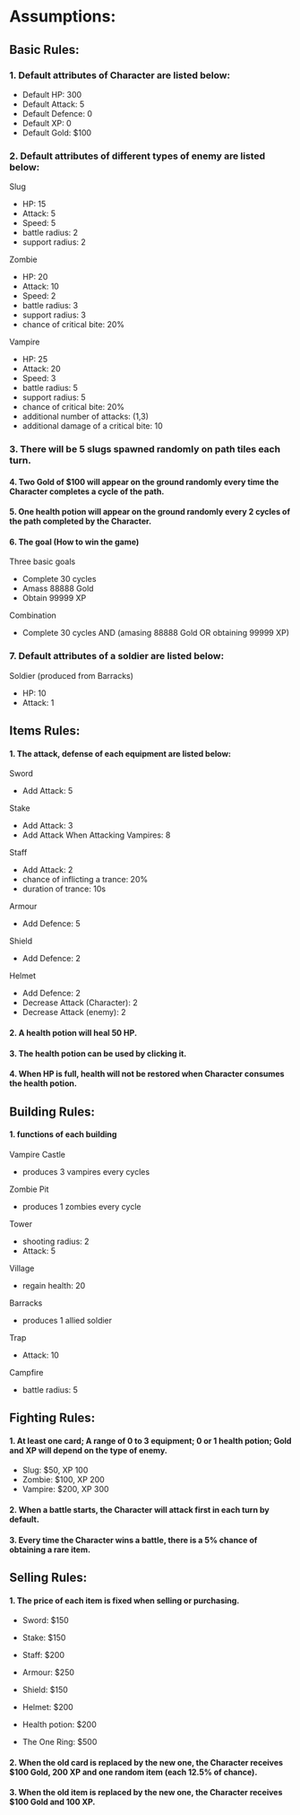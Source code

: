 # Assumptions:

## Basic Rules:


### 1. Default attributes of Character are listed below:

- Default HP: 300
- Default Attack: 5
- Default Defence: 0
- Default XP: 0
- Default Gold: $100


### 2. Default attributes of different types of enemy are listed below:

Slug
- HP: 15
- Attack: 5
- Speed: 5
- battle radius: 2
- support radius: 2

Zombie
- HP: 20
- Attack: 10
- Speed: 2
- battle radius: 3
- support radius: 3
- chance of critical bite: 20%

Vampire
- HP: 25
- Attack: 20
- Speed: 3
- battle radius: 5
- support radius: 5
- chance of critical bite: 20%
- additional number of attacks: (1,3)
- additional damage of a critical bite: 10


### 3. There will be 5 slugs spawned randomly on path tiles each turn.


#### 4. Two Gold of $100 will appear on the ground randomly every time the Character completes a cycle of the path.


#### 5. One health potion will appear on the ground randomly every 2 cycles of the path completed by the Character.


#### 6. The goal (How to win the game)
Three basic goals
- Complete 30 cycles
- Amass 88888 Gold
- Obtain 99999 XP

Combination
- Complete 30 cycles AND (amasing 88888 Gold OR obtaining 99999 XP)


### 7. Default attributes of a soldier are listed below:
Soldier (produced from Barracks)
- HP: 10
- Attack: 1

## Items Rules:


#### 1. The attack, defense of each equipment are listed below:


Sword
- Add Attack: 5

Stake
- Add Attack: 3
- Add Attack When Attacking Vampires: 8

Staff
- Add Attack: 2
- chance of inflicting a trance: 20%
- duration of trance: 10s

Armour
- Add Defence: 5

Shield
- Add Defence: 2

Helmet
- Add Defence: 2
- Decrease Attack (Character): 2
- Decrease Attack (enemy): 2


#### 2. A health potion will heal 50 HP.


#### 3. The health potion can be used by clicking it.


#### 4. When HP is full, health will not be restored when Character consumes the health potion.



## Building Rules:


#### 1. functions of each building

Vampire Castle
- produces 3 vampires every cycles

Zombie Pit
- produces 1 zombies every cycle

Tower
- shooting radius: 2
- Attack: 5

Village
- regain health: 20

Barracks
- produces 1 allied soldier

Trap
- Attack: 10

Campfire
- battle radius: 5



## Fighting Rules:


#### 1. At least one card; A range of 0 to 3 equipment; 0 or 1 health potion; Gold and XP will depend on the type of enemy.

- Slug: $50, XP 100
- Zombie: $100, XP 200
- Vampire: $200, XP 300


#### 2. When a battle starts, the Character will attack first in each turn by default.


#### 3. Every time the Character wins a battle,  there is a 5% chance of obtaining a rare item.



## Selling Rules:


#### 1. The price of each item is fixed when selling or purchasing.

- Sword: $150

- Stake: $150

- Staff: $200

- Armour: $250

- Shield: $150

- Helmet: $200

- Health potion: $200

- The One Ring: $500


#### 2. When the old card is replaced by the new one, the Character receives $100 Gold, 200 XP and one random item (each 12.5% of chance).


#### 3. When the old item is replaced by the new one, the Character receives $100 Gold and 100 XP.

